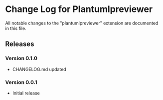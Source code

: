 # Change Log for Plantumlpreviewer

All notable changes to the "plantumlpreviewer" extension are documented in this file.

## Releases

### Version 0.1.0

- CHANGELOG.md updated
  
### Version 0.0.1

- Initial release
  